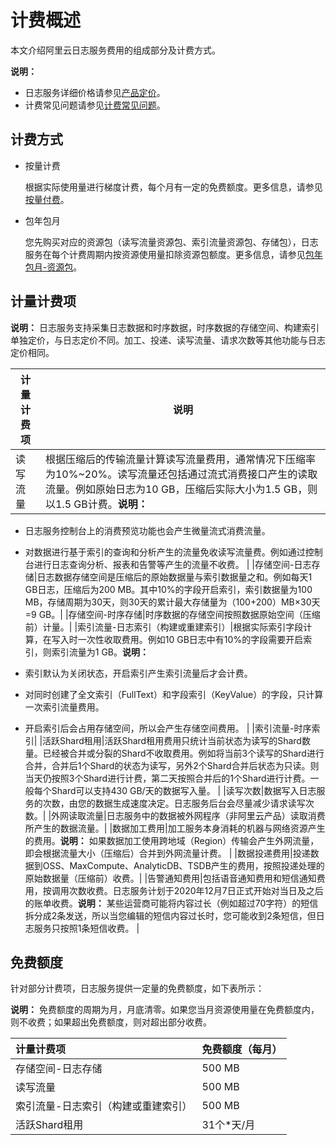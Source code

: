 # 计费概述

本文介绍阿里云日志服务费用的组成部分及计费方式。

**说明：**

-   日志服务详细价格请参见[产品定价](https://www.aliyun.com/price/product?spm=a2c4g.11186623.2.11.66cd2aab6wAn6p#/sls/detail)。
-   计费常见问题请参见[计费常见问题](/cn.zh-CN/产品定价/FAQ/计费常见问题.md)。

## 计费方式

-   按量计费

    根据实际使用量进行梯度计费，每个月有一定的免费额度。更多信息，请参见[按量付费](/cn.zh-CN/产品定价/按量付费.md)。

-   包年包月

    您先购买对应的资源包（读写流量资源包、索引流量资源包、存储包），日志服务在每个计费周期内按资源使用量扣除资源包额度。更多信息，请参见[包年包月-资源包](/cn.zh-CN/产品定价/包年包月-资源包.md)。


## 计量计费项

**说明：** 日志服务支持采集日志数据和时序数据，时序数据的存储空间、构建索引单独定价，与日志定价不同。加工、投递、读写流量、请求次数等其他功能与日志定价相同。

|计量计费项|说明|
|-----|--|
|读写流量|根据压缩后的传输流量计算读写流量费用，通常情况下压缩率为10%~20%。读写流量还包括通过流式消费接口产生的读取流量。例如原始日志为10 GB，压缩后实际大小为1.5 GB，则以1.5 GB计费。**说明：**

-   日志服务控制台上的消费预览功能也会产生微量流式消费流量。
-   对数据进行基于索引的查询和分析产生的流量免收读写流量费。例如通过控制台进行日志查询分析、报表和告警等产生的流量不收费。 |
|存储空间-日志存储|日志数据存储空间是压缩后的原始数据量与索引数据量之和。例如每天1 GB日志，压缩后为200 MB。其中10%的字段开启索引，索引数据量为100 MB，存储周期为30天，则30天的累计最大存储量为（100+200）MB×30天=9 GB。|
|存储空间-时序存储|时序数据的存储空间按照数据原始空间（压缩前）计量。|
|索引流量-日志索引（构建或重建索引）|根据实际索引字段计算，在写入时一次性收取费用。例如10 GB日志中有10%的字段需要开启索引，则索引流量为1 GB。**说明：**

-   索引默认为关闭状态，开启索引产生索引流量后才会计费。
-   对同时创建了全文索引（FullText）和字段索引（KeyValue）的字段，只计算一次索引流量费用。
-   开启索引后会占用存储空间，所以会产生存储空间费用。 |
|索引流量-时序索引|
|活跃Shard租用|活跃Shard租用费用只统计当前状态为读写的Shard数量。已经被合并或分裂的Shard不收取费用。例如将当前3个读写的Shard进行合并，合并后1个Shard的状态为读写，另外2个Shard合并后状态为只读。则当天仍按照3个Shard进行计费，第二天按照合并后的1个Shard进行计费。一般每个Shard可以支持430 GB/天的数据写入量。 |
|读写次数|数据写入日志服务的次数，由您的数据生成速度决定。日志服务后台会尽量减少请求读写次数。|
|外网读取流量|日志服务中的数据被外网程序（非阿里云产品）读取消费所产生的数据流量。|
|数据加工费用|加工服务本身消耗的机器与网络资源产生的费用。**说明：** 如果数据加工使用跨地域（Region）传输会产生外网流量，即会根据流量大小（压缩后）合并到外网流量计费。 |
|数据投递费用|投递数据到OSS、MaxCompute、AnalyticDB、TSDB产生的费用，按照投递处理的原始数据量（压缩前）收费。|
|告警通知费用|包括语音通知费用和短信通知费用，按调用次数收费。日志服务计划于2020年12月7日正式开始对当日及之后的账单收费。**说明：** 某些运营商可能将内容过长（例如超过70字符）的短信拆分成2条发送，所以当您编辑的短信内容过长时，您可能收到2条短信，但日志服务只按照1条短信收费。 |

## 免费额度

针对部分计费项，日志服务提供一定量的免费额度，如下表所示：

**说明：** 免费额度的周期为月，月底清零。如果您当月资源使用量在免费额度内，则不收费；如果超出免费额度，则对超出部分收费。

|计量计费项|免费额度（每月）|
|:----|:-------|
|存储空间-日志存储|500 MB|
|读写流量|500 MB|
|索引流量-日志索引（构建或重建索引）|500 MB|
|活跃Shard租用|31个\*天/月|

